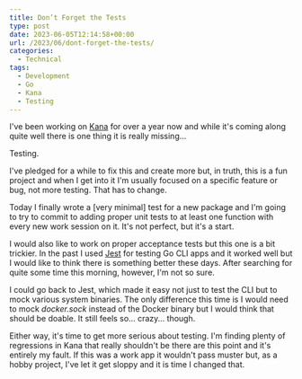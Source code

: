 ```yaml
---
title: Don’t Forget the Tests
type: post
date: 2023-06-05T12:14:58+00:00
url: /2023/06/dont-forget-the-tests/
categories:
  - Technical
tags:
  - Development
  - Go
  - Kana
  - Testing
---
```


I've been working on [Kana][1] for over a year now and while it's coming along quite well there is one thing it is really missing...

Testing.

I've pledged for a while to fix this and create more but, in truth, this is a fun project and when I get into it I'm usually focused on a specific feature or bug, not more testing. That has to change.

Today I finally wrote a [very minimal] test for a new package and I'm going to try to commit to adding proper unit tests to at least one function with every new work session on it. It's not perfect, but it's a start.

I would also like to work on proper acceptance tests but this one is a bit trickier. In the past I used [Jest][2] for testing Go CLI apps and it worked well but I would like to think there is something better these days. After searching for quite some time this morning, however, I'm not so sure.

I could go back to Jest, which made it easy not just to test the CLI but to mock various system binaries. The only difference this time is I would need to mock _docker.sock_ instead of the Docker binary but I would think that should be doable. It still feels so... crazy... though.

Either way, it's time to get more serious about testing. I'm finding plenty of regressions in Kana that really shouldn't be there are this point and it's entirely my fault. If this was a work app it wouldn't pass muster but, as a hobby project, I've let it get sloppy and it is time I changed that.

 [1]: https://github.com/ChrisWiegman/kana/
 [2]: https://jestjs.io/